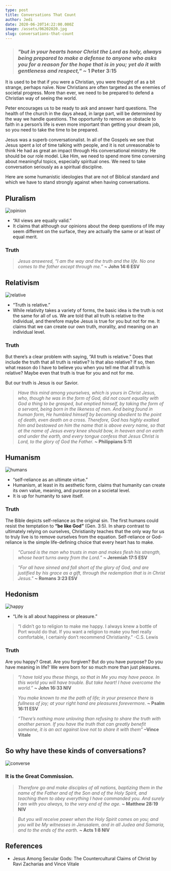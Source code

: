 ```yaml
---
type: post
title: Conversations That Count
author: Jedi
date: 2020-06-20T14:22:00.000Z
image: /assets/06202020.jpg
slug: conversations-that-count
---
```

> ### *"but in your hearts honor Christ the Lord as holy, always being prepared to make a defense to anyone who asks you for a reason for the hope that is in you; yet do it with gentleness and respect,"* **~ 1 Peter 3:15**


It is used to be that if you were a Christian, you were thought of as a bit strange, perhaps naïve. Now Christians are often targeted as the enemies of societal progress.  More than ever, we need to be prepared to defend a Christian way of seeing the world. 

Peter encourages us to be ready to ask and answer hard questions. The health of the church in the days ahead, in large part, will be determined by the way we handle questions. The opportunity to remove an obstacle to faith in a person’s life is even more important than getting your dream job, so you need to take the time to be prepared.

Jesus was a superb conversationalist. In all of the Gospels we see that Jesus spent a lot of time talking with people, and it is not unreasonable to think He had as great an impact through His conversational ministry. He should be our role model. Like Him, we need to spend more time conversing about meaningful topics, especially spiritual ones. We need to take conversation seriously as a spiritual discipline.

Here are some humanistic ideologies that are not of Biblical standard and which we have to stand strongly against when having conversations.

## Pluralism
![opinion](https://media.giphy.com/media/5XNEIKcohVG8w/giphy.gif)
- “All views are equally valid.”
- It claims that although our opinions about the deep questions of life may seem different on the surface, they are actually the same or at least of equal merit. 

### Truth

> *Jesus answered, “I am the way and the truth and the life. No one comes to the father except through me.”* **~ John 14:6 ESV**

## Relativism
![relative](https://media.giphy.com/media/XGUmeY8IRsCpwstriz/giphy.gif)
- “Truth is relative.”
- While relativity takes a variety of forms, the basic idea is the truth is not the same for all of us. We are told that all truth is relative to the individual, and therefore maybe Jesus is true for you but not for me. It claims that we can create our own truth, morality, and meaning on an individual level.

### Truth
But there’s a clear problem with saying, “All truth is relative.” Does that include the truth that all truth is relative? Is that also relative? If so, then what reason do I have to believe you when you tell me that all truth is relative? Maybe even that truth is true for you and not for me. 

But our truth is Jesus is our Savior.
> *Have this mind among yourselves, which is yours in Christ Jesus, who, though he was in the form of God, did not count equality with God a thing to be grasped, but emptied himself, by taking the form of a servant, being born in the likeness of men. And being found in human form, He humbled himself by becoming obedient to the point of death, even death on a cross. Therefore, God has highly exalted him and bestowed on him the name that is above every name, so that at the name of Jesus every knee should bow, in heaven and on earth and under the earth, and every tongue confess that Jesus Christ is Lord, to the glory of God the Father.* **~ Philippians 5:11**

## Humanism
![humans](https://media.giphy.com/media/ZaR2nkOBo7WRS6Wt7G/giphy.gif)
- “self-reliance as an ultimate virtue.”
- Humanism, at least in its aesthetic form, claims that humanity can create its own value, meaning, and purpose on a societal level. 
- It is up for humanity to save itself. 

### Truth
The Bible depicts self-reliance as the original sin. The first humans could resist the temptation to **“be like God”** (Gen. 3:5). In sharp contrast to ultimately relying on ourselves, Christianity teaches that the only way for us to truly live is to remove ourselves from the equation. Self-reliance or God-reliance is the simple life-defining choice that every heart has to make.

> *“Cursed is the man who trusts in man and makes flesh his strength, whose heart turns away from the Lord.”* **~ Jeremiah 17:5 ESV**

> *"For all have sinned and fall short of the glory of God, and are justified by his grace as a gift, through the redemption that is in Christ Jesus."* **~ Romans 3:23 ESV**

## Hedonism
![happy](https://media.giphy.com/media/6sUDopyILlBHW/giphy.gif)
- “Life is all about happiness or pleasure.” 
> “I didn’t go to religion to make me happy. I always knew a bottle of Port would do that. If you want a religion to make you feel really comfortable, I certainly don’t recommend Christianity.” -C.S. Lewis

### Truth
Are you happy? Great. Are you forgiven? But do you have purpose? Do you have meaning in life? We were born for so much more than just pleasures. 

> *“I have told you these things, so that in Me you may have peace. In this world you will have trouble. But take heart! I have overcome the world.”* **~ John 16:33 NIV**


> *You make known to me the path of life; in your presence there is fullness of joy; at your right hand are pleasures forevermore.* **~ Psalm 16:11 ESV**

> *“There’s nothing more unloving than refusing to share the truth with another person. If you have the truth that can greatly benefit someone, it is an act against love not to share it with them”* **–Vince Vitale**

## So why have these kinds of conversations?
![converse](https://media.giphy.com/media/MeQ0kQLyqWL5XOsNf7/giphy.gif)
### It is the Great Commission.
> *Therefore go and make disciples of all nations, baptizing them in the name of the Father and of the Son and of the Holy Spirit, and teaching them to obey everything I have commanded you. And surely I am with you always, to the very end of the age.* **~ Matthew 28:19 NIV**

> *But you will receive power when the Holy Spirit comes on you; and you will be My witnesses in Jerusalem, and in all Judea and Samaria, and to the ends of the earth.* **~ Acts 1:8 NIV**

## References
- Jesus Among Secular Gods: The Countercultural Claims of Christ by Ravi Zacharias and Vince Vitale





